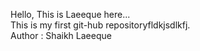 Hello, This is Laeeque here...
<br>
This is my first git-hub repositoryfldkjsdlkfj.
<br>
Author : Shaikh Laeeque
